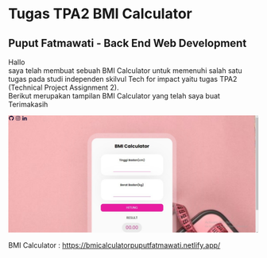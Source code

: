 # Tugas TPA2 BMI Calculator
## Puput Fatmawati - Back End Web Development

Hallo</br>
 saya telah membuat sebuah BMI Calculator untuk memenuhi salah satu tugas pada studi independen skilvul Tech for impact yaitu tugas TPA2 (Technical Project Assignment 2). </br> 
 Berikut merupakan tampilan BMI Calculator yang telah saya buat</br>
 Terimakasih
 
 ![BMI](BMI.jpeg)

 BMI Calculator : https://bmicalculatorpuputfatmawati.netlify.app/
